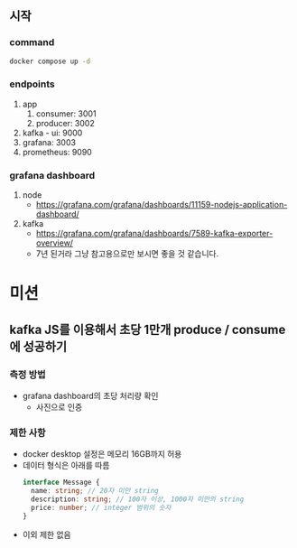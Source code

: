 ## 시작

### command

```bash
docker compose up -d
```

### endpoints

1. app
   1. consumer: 3001
   1. producer: 3002
1. kafka - ui: 9000
1. grafana: 3003
1. prometheus: 9090

### grafana dashboard

1. node
   - https://grafana.com/grafana/dashboards/11159-nodejs-application-dashboard/
1. kafka
   - https://grafana.com/grafana/dashboards/7589-kafka-exporter-overview/
   - 7년 된거라 그냥 참고용으로만 보시면 좋을 것 같습니다.

# 미션

## kafka JS를 이용해서 초당 1만개 produce / consume에 성공하기

### 측정 방법

- grafana dashboard의 초당 처리량 확인
  - 사진으로 인증

### 제한 사항

- docker desktop 설정은 메모리 16GB까지 허용
- 데이터 형식은 아래를 따름
  ```typescript
  interface Message {
    name: string; // 20자 미만 string
    description: string; // 100자 이상, 1000자 미만의 string
    price: number; // integer 범위의 숫자
  }
  ```
- 이외 제한 없음
